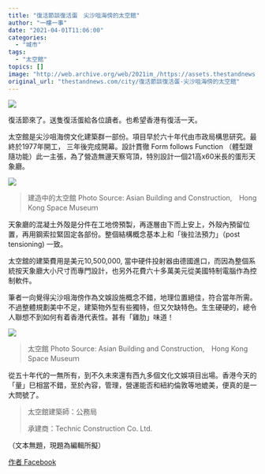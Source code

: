 ```yaml
---
title: "復活節談復活蛋　尖沙咀海傍的太空館"
author: "一樓一事"
date: "2021-04-01T11:06:00"
categories:
  - "城市"
tags:
  - "太空館"
topics: []
image: "http://web.archive.org/web/2021im_/https://assets.thestandnews.com/media/photos/20-2120copy_SzUEu.png"
original_url: "thestandnews.com/city/復活節談復活蛋-尖沙咀海傍的太空館"
---
```

![](http://web.archive.org/web/2021im_/https://assets.thestandnews.com/media/photos/20-2120copy_SzUEu.png)

復活節來了。送隻復活蛋給各位讀者。也希望香港有復活一天。

太空館是尖沙咀海傍文化建築群一部份。項目早於六十年代由市政局構思研究。最終於1977年開工， 三年後完成開幕。設計貫徹 Form follows Function （體型跟隨功能）此一主張，為了營造無邊天察穹頂，特別設計一個21高x60米長的蛋形天象廳。

![](http://web.archive.org/web/2021im_/https://assets.thestandnews.com/media/photos/E5A4AAE7A9BAE9A4A82_UOBZF.jpeg)
> 建造中的太空館 Photo Source: Asian Building and Construction,　Hong Kong Space Museuｍ

天象廳的混凝土外殻是分件在工地傍預製，再逐層由下而上安上，外殼內預留位置，再用鋼索拉緊固定各部份。整個結構概念基本上和「後拉法預力」（post tensioning) 一致。

太空舘的建築費用是美元10,500,000, 當中硬件投射器由德國進口，而因為整個系統按天象廳大小尺寸而專門設計，也另外花費六十多萬美元從美國特制電腦作為控制軟件。

筆者一向覺得尖沙咀海傍作為文娛設施概念不錯，地理位置絕佳，符合當年所需。不過整體規劃美中不足，建築物外型有些獨特，但又欠缺特色。生生硬硬的，總令人聯想不到如何有着香港代表性。甚有「雞肋」味道！

![](http://web.archive.org/web/2021im_/https://assets.thestandnews.com/media/photos/E5A4AAE7A9BAE9A4A81_4hleU.jpeg)
> 太空館 Photo Source: Asian Building and Construction,　Hong Kong Space Museuｍ

從五十年代的一無所有，到不久未來還有西九多個文化文娛項目出場。香港今天的「量」巳相當不錯，至於內容，管理，營運能否和紐約倫敦等地媲美，便真的是一大問號了。

> 太空館建築師：公務局
> 
> 承建商：Technic Construction Co. Ltd.

（文本無題，現題為編輯所擬）

[作者 Facebook](http://web.archive.org/web/20211223045925/https://www.facebook.com/%E4%B8%80%E6%A8%93%E4%B8%80%E4%BA%8B-One-Building-One-Story-102632728282038/)